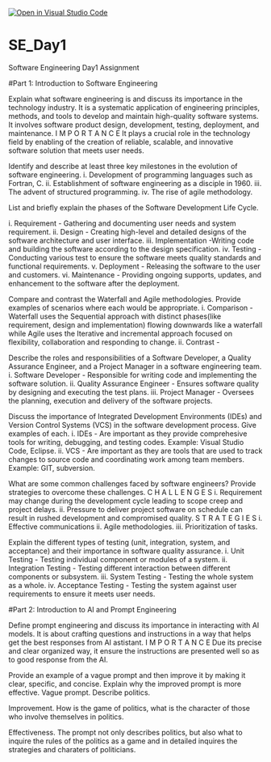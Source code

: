 [![Open in Visual Studio Code](https://classroom.github.com/assets/open-in-vscode-2e0aaae1b6195c2367325f4f02e2d04e9abb55f0b24a779b69b11b9e10269abc.svg)](https://classroom.github.com/online_ide?assignment_repo_id=15565937&assignment_repo_type=AssignmentRepo)
# SE_Day1
Software Engineering Day1 Assignment

#Part 1: Introduction to Software Engineering

Explain what software engineering is and discuss its importance in the technology industry.
It is a systematic application of engineering principles, methods, and tools to develop and maintain high-quality software systems. It involves software product design, development, testing, deployment, and maintenance.
I M P O R T A N C E
It plays a crucial role in the technology field by enabling of the creation of reliable, scalable, and innovative software solution that meets user needs.

Identify and describe at least three key milestones in the evolution of software engineering.
i. Development of programming languages such as Fortran, C.
ii. Establishment of software engineering as a disciple in 1960.
iii. The advent of structured programming.
iv. The rise of agile methodology.

List and briefly explain the phases of the Software Development Life Cycle.

i. Requirement - Gathering and documenting user needs and system requirement.
ii. Design - Creating high-level and detailed designs of the software architecture and user interface.
iii. Implementation -Writing code and building the software according to the design specification.
iv. Testing - Conducting various test to ensure the software meets quality standards and functional requirements.
v. Deployment - Releasing the software to the user and customers.
vi. Maintenance - Providing ongoing supports, updates, and enhancement to the software after the deployment.


Compare and contrast the Waterfall and Agile methodologies. Provide examples of scenarios where each would be appropriate.
i.   Comparison - Waterfall uses the Sequential approach with distinct phases(like requirement, design and implementation) flowing downwards like a waterfall while Agile uses the Iterative and incremental approach focused on flexibility, collaboration and responding to change.
ii. Contrast - 

Describe the roles and responsibilities of a Software Developer, a Quality Assurance Engineer, and a Project Manager in a software engineering team.
i. Software Developer - Responsible for writing code and implementing the software solution.
ii. Quality Assurance Engineer - Ensures software quality by designing and executing the test plans.
iii. Project Manager - Oversees the planning, execution and delivery of the software projects.

Discuss the importance of Integrated Development Environments (IDEs) and Version Control Systems (VCS) in the software development process. Give examples of each.
i. IDEs - Are important as they provide comprehesive tools for writing, debugging, and testing codes. Example: Visual Studio Code, Eclipse.
ii. VCS - Are important as they are tools that are used to track changes to source code and coordinating work among team members. Example: GIT, subversion.

What are some common challenges faced by software engineers? Provide strategies to overcome these challenges.
C H A L L E N G E S
i. Requirement may change during the development cycle leading to scope creep and project delays.
ii. Pressure to deliver project software on schedule can result in rushed development and compromised quality.
S T R A T E G I E S 
i. Effective communications
ii. Agile methodologies.
iii. Prioritization of tasks.

Explain the different types of testing (unit, integration, system, and acceptance) and their importance in software quality assurance.
i. Unit Testing - Testing individual component or modules of a system.
ii. Integration Testing - Testing different interaction between different components or subsystem.
iii. System Testing - Testing the whole system as a whole.
iv. Acceptance Testing - Testing the system against user requirements to ensure it meets user needs.


#Part 2: Introduction to AI and Prompt Engineering


Define prompt engineering and discuss its importance in interacting with AI models.
It is about crafting questions and instructions in a way that helps get the best responses from AI astistant.
I M P O R T A N C E 
Due its precise and clear organized way, it ensure the instructions are presented well so as to good response from the AI.

Provide an example of a vague prompt and then improve it by making it clear, specific, and concise. Explain why the improved prompt is more effective.
Vague prompt.
Describe politics.

Improvement.
How is the game of politics, what is the character of those who involve themselves in politics.

Effectiveness.
The prompt not only describes politics, but also what to inquire the rules of the politics as a game and in detailed inquires the strategies and charaters of politicians.

